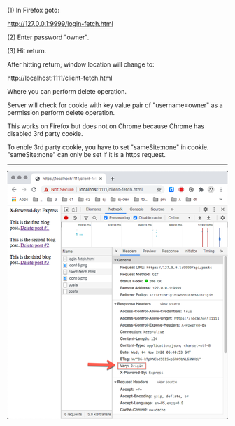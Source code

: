 
(1) In Firefox goto:

  http://127.0.0.1:9999/login-fetch.html

(2) Enter password "owner".

(3) Hit return.

After hitting return, window location will change to:

  http://localhost:1111/client-fetch.html

Where you can perform delete operation.

Server will check for cookie with key value pair of "username=owner"
as a permission perform delete operation.

This works on Firefox but does not on Chrome because Chrome has
disabled 3rd party cookie.

To enble 3rd party cookie, you have to set "sameSite:none" in cookie.
"sameSite:none" can only be set if it is a https request.

---

![show vary:origin header](https://github.com/ApolloTang/wf-cors-in-action/blob/main/ch06/listing-6.4-vary-origin/listing-6.4-vary-origin-header.png?raw=true)








